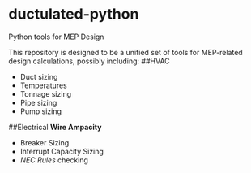# ductulated-python
Python tools for MEP Design

This repository is designed to be a unified set of tools for MEP-related design calculations, possibly including:
##HVAC
* Duct sizing
* Temperatures
* Tonnage sizing
* Pipe sizing
* Pump sizing

##Electrical
**Wire Ampacity**
* Breaker Sizing
* Interrupt Capacity Sizing
* *NEC Rules* checking
